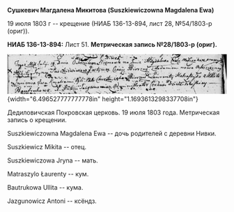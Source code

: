 **Сушкевич Магдалена Микитова (Suszkiewiczowna Magdalena Ewa)**

19 июля 1803 г -- крещение (НИАБ 136-13-894, лист 28, №54/1803-р
(ориг)).

**НИАБ 136-13-894:** Лист 51. **Метрическая запись №28/1803-р (ориг).**

![](./media/e2a284a5b14dc89a2fe3ac5395914a6c655f0395.png){width="6.496527777777778in"
height="1.1693613298337708in"}

Дедиловичская Покровская церковь. 19 июля 1803 года. Метрическая запись
о крещении.

Suszkiewiczowna Magdalena Ewa -- дочь родителей с деревни Нивки.

Suszkiewicz Mikita -- отец.

Suszkiewiczowa Jryna -- мать.

Matraszylo Łaurenty -- кум.

Bautrukowa Ullita -- кума.

Jazgunowicz Antoni -- ксёндз.
